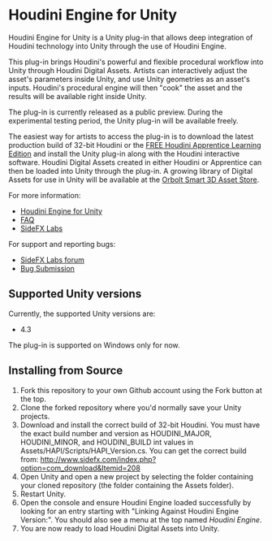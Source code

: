 # Houdini Engine for Unity
Houdini Engine for Unity is a Unity plug-in that allows deep integration of
Houdini technology into Unity through the use of Houdini Engine.

This plug-in brings Houdini's powerful and flexible procedural workflow into
Unity through Houdini Digital Assets. Artists can interactively adjust the
asset's parameters inside Unity, and use Unity geometries as an asset's inputs.
Houdini's procedural engine will then "cook" the asset and the results will be
available right inside Unity.

The plug-in is currently released as a public preview. During the experimental
testing period, the Unity plug-in will be available freely.

The easiest way for artists to access the plug-in is to download the latest
production build of 32-bit Houdini or the [FREE Houdini Apprentice Learning
Edition](http://www.sidefx.com/index.php?option=com_download&task=apprentice&Itemid=208)
and install the Unity plug-in along with the Houdini interactive software.
Houdini Digital Assets created in either Houdini or Apprentice can then be
loaded into Unity through the plug-in. A growing library of Digital Assets for
use in Unity will be available at the [Orbolt Smart 3D Asset
Store](http://www.orbolt.com/unity).

For more information:

* [Houdini Engine for Unity](http://www.sidefx.com/unity)
* [FAQ](http://www.sidefx.com/index.php?option=com_content&task=view&id=2618&Itemid=393)
* [SideFX Labs](http://labs.sidefx.com)

For support and reporting bugs:

* [SideFX Labs forum](http://www.sidefx.com/index.php?option=com_forum&Itemid=172&page=viewforum&f=46)
* [Bug Submission](http://www.sidefx.com/index.php?option=com_content&task=view&id=768&Itemid=239)

## Supported Unity versions
Currently, the supported Unity versions are:

* 4.3

The plug-in is supported on Windows only for now.

## Installing from Source
1. Fork this repository to your own Github account using the Fork button at the top.
1. Clone the forked repository where you'd normally save your Unity projects.
1. Download and install the correct build of 32-bit Houdini. You must have the exact build number and version as HOUDINI_MAJOR, HOUDINI_MINOR, and HOUDINI_BUILD int values in Assets/HAPI/Scripts/HAPI_Version.cs. You can get the correct build from: http://www.sidefx.com/index.php?option=com_download&Itemid=208
1. Open Unity and open a new project by selecting the folder containing your cloned repository (the folder containing the Assets folder).
1. Restart Unity.
1. Open the console and ensure Houdini Engine loaded successfully by looking for an entry starting with "Linking Against Houdini Engine Version:". You should also see a menu at the top named _Houdini Engine_.
1. You are now ready to load Houdini Digital Assets into Unity.


